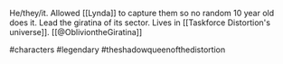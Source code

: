 He/they/it. Allowed [[Lynda]] to capture them so no random 10 year old does it. Lead the giratina of its sector. Lives in [[Taskforce Distortion's universe]]. [[@ObliviontheGiratina]]

#characters #legendary #theshadowqueenofthedistortion 